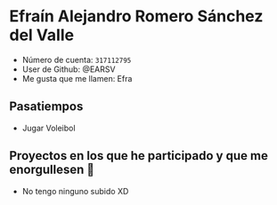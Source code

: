 # Efraín Alejandro Romero Sánchez del Valle

- Número de cuenta: `317112795`
- User de Github: @EARSV
- Me gusta que me llamen: Efra

## Pasatiempos

- Jugar Voleibol

## Proyectos en los que he participado y que me enorgullesen 🖤

- No tengo ninguno subido XD
